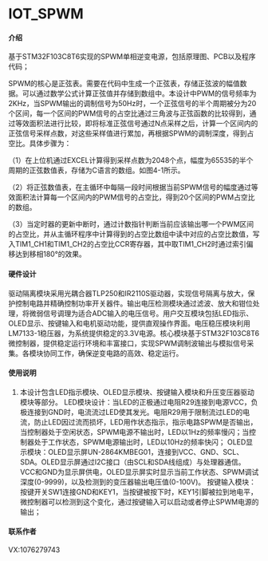 # IOT_SPWM

#### 介绍

基于STM32F103C8T6实现的SPWM单相逆变电源，包括原理图、PCB以及程序代码；

SPWM的核心是正弦表。需要在代码中生成一个正弦表，存储正弦波的幅值数据。可以通过数学公式计算正弦值并存储到数组中。本设计中PWM的信号频率为2KHz，当SPWM输出的调制信号为50Hz时，一个正弦信号的半个周期被分为20个区间，每一个区间的PWM信号的占空比通过三角波与正弦函数的比较得到，通过等效面积法进行比较，即将标准正弦信号通过N点采样之后，计算一个区间内的正弦信号采样点数，对这些采样值进行累加，再根据SPWM的调制深度，得到占空比。具体步骤为：

（1）在上位机通过EXCEL计算得到采样点数为2048个点，幅度为65535的半个周期的正弦数值表，存储为C语言的数组。如图4-1所示。

（2）将正弦数值表，在主循环中每隔一段时间根据当前SPWM信号的幅度通过等效面积法计算每一个区间内的PWM信号的占空比，得到20个区间的PWM占空比的数组。

（3）当定时器的更新中断时，通过计数指针判断当前应该输出哪一个PWM区间的占空比，并从主循环程序中计算得到的占空比数组中读中对应的占空比数值，写入TIM1_CH1和TIM1_CH2的占空比CCR寄存器，其中取TIM1_CH2时通过索引偏移达到移相180°的效果。

#### 硬件设计

驱动隔离模块采用光耦合器TLP250和IR2110S驱动器，实现信号隔离与放大，保护控制电路并精确控制功率开关器件。输出电压检测模块通过滤波、放大和钳位处理，将微弱信号调理为适合ADC输入的电压信号。用户交互模块包括LED指示、OLED显示、按键输入和电机驱动功能，提供直观操作界面。电压稳压模块利用LM7133-1稳压器，为系统提供稳定的3.3V电源。核心模块基于STM32F103C8T6微控制器，提供稳定运行环境和丰富接口，实现SPWM调制波输出与模拟信号采集。各模块协同工作，确保逆变电路的高效、稳定运行。

#### 

#### 使用说明

1. 本设计包含LED指示模块、OLED显示模块、按键输入模块和升压变压器驱动模块等部分。
   LED模块设计：当LED的正极通过电阻R29连接到电源VCC，负极连接到GND时，电流流过LED使其发光。电阻R29用于限制流过LED的电流，防止LED因过流而损坏，LED用作状态指示，指示电路SPWM是否输出，当控制器处于空闲状态，SPWM电源不输出时，LED以1Hz的频率慢闪；当控制器处于工作状态，SPWM电源输出时，LED以10Hz的频率快闪；
   OLED显示模块：OLED显示屏UN-2864KMBEG01，连接到VCC、GND、SCL、SDA。OLED显示屏通过I2C接口（由SCL和SDA线组成）与处理器通信。VCC和GND为显示屏供电，OLED显示屏实时显示当前工作状态、SPWM调试深度(0-9999)，以及检测到的变压器输出电压值(0-100V)。
   按键输入模块：按键开关SW1连接GND和KEY1，当按键被按下时，KEY1引脚被拉到地电平，微控制器可以检测到这个变化，通过按键输入可以启动或者停止SPWM电源的输出；

#### 联系作者

VX:1076279743

